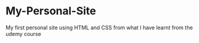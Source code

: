 # My-Personal-Site
My first personal site using HTML and CSS from what I have learnt from the udemy course

